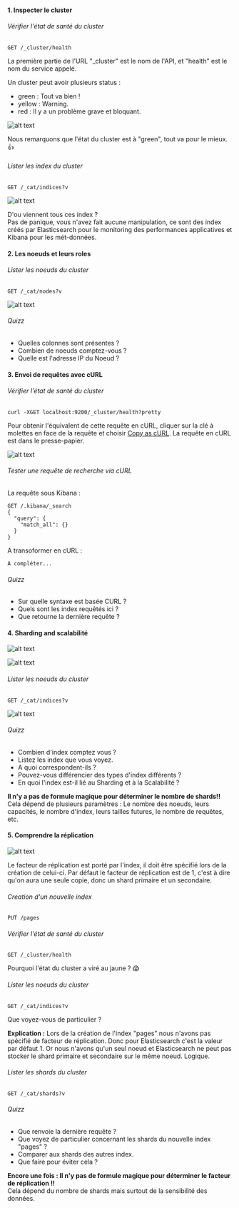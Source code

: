 #### 1. Inspecter le cluster

###### Vérifier l'état de santé du cluster

```
GET /_cluster/health
```

La première partie de l'URL "_cluster" est le nom de l'API, et "health" est le nom du service appelé.

Un cluster peut avoir plusieurs status : 
* green : Tout va bien !
* yellow : Warning.
* red : Il y a un problème grave et bloquant.

![alt text](https://i.ibb.co/GCnh5xd/001-Screenshot-2021-03-16-Elastic-Kibana.png "Learning Elasticsearch")

Nous remarquons que l'état du cluster est à "green", tout va pour le mieux. :thumbsup:

###### Lister les index du cluster

```
GET /_cat/indices?v
```

![alt text](https://i.ibb.co/SwtBfQd/002-Screenshot-2021-03-16-Elastic-Kibana.png "Learning Elasticsearch")

D'ou viennent tous ces index ?<br/>
Pas de panique, vous n'avez fait aucune manipulation, ce sont des index créés par Elasticsearch pour le monitoring des performances applicatives et Kibana pour les mét-données.

#### 2. Les noeuds et leurs roles

###### Lister les noeuds du cluster

```
GET /_cat/nodes?v
```

![alt text](https://i.ibb.co/KF5rmBT/003-Screenshot-2021-03-16-Elastic-Kibana.png "Learning Elasticsearch")

###### Quizz

- Quelles colonnes sont présentes ?
- Combien de noeuds comptez-vous ?
- Quelle est l'adresse IP du Noeud ?

#### 3. Envoi de requêtes avec cURL

###### Vérifier l'état de santé du cluster

```
curl -XGET localhost:9200/_cluster/health?pretty
```
Pour obtenir l'équivalent de cette requête en cURL, cliquer sur la clé à molettes en face de la requête et choisir <ins>Copy as cURL</ins>. La requête en cURL est dans le presse-papier.

![alt text](https://i.ibb.co/20rGfnT/004-Screenshot-from-2021-03-16-14-36-18.png "Learning Elasticsearch")

###### Tester une requête de recherche via cURL

La requête sous Kibana :
```
GET /.kibana/_search
{
  "query": {
    "match_all": {}
  }
}
```

A transoformer en cURL :
```
A compléter...
```

###### Quizz

- Sur quelle syntaxe est basée CURL ?
- Quels sont les index requêtés ici ?
- Que retourne la dernière requête ?

#### 4. Sharding and scalabilité

![alt text](https://i.ibb.co/S6tVg1C/005-Screenshot-from-2021-03-16-14-45-00.png "Learning Elasticsearch")

![alt text](https://i.ibb.co/m50WYWd/006-Screenshot-from-2021-03-16-14-44-05.png "Learning Elasticsearch")

###### Lister les noeuds du cluster

```
GET /_cat/indices?v
```

![alt text](https://i.ibb.co/cht4SX4/007-Screenshot-2021-03-16-Elastic-Kibana.png "Learning Elasticsearch")

###### Quizz

- Combien d'index comptez vous ?
- Listez les index que vous voyez.
- A quoi correspondent-ils ? 
- Pouvez-vous différencier des types d'index différents ?
- En quoi l'index est-il lié au Sharding et à la Scalabilité ?

**Il n'y a pas de formule magique pour déterminer le nombre de shards!!**<br/>
Cela dépend de plusieurs paramètres : Le nombre des noeuds, leurs capacités, le nombre d'index, leurs tailles futures, le nombre de requêtes, etc.

#### 5. Comprendre la réplication

![alt text](https://i.ibb.co/mFwPHXj/008-Screenshot-from-2021-03-16-15-12-14.png "Learning Elasticsearch")

Le facteur de réplication est porté par l'index, il doit être spécifié lors de la création de celui-ci.
Par défaut le facteur de réplication est de 1, c'est à dire qu'on aura une seule copie, donc un shard primaire et un secondaire.

###### Creation d'un nouvelle index

```
PUT /pages
```

###### Vérifier l'état de santé du cluster

```
GET /_cluster/health
```
Pourquoi l'état du cluster a viré au jaune ? :scream:

###### Lister les noeuds du cluster

```
GET /_cat/indices?v
```

Que voyez-vous de particulier ?

**Explication :** Lors de la création de l'index "pages" nous n'avons pas spécifié de facteur de réplication. Donc pour Elasticsearch c'est la valeur par défaut 1. Or nous n'avons qu'un seul noeud et Elasticsearch ne peut pas stocker le shard primaire et secondaire sur le même noeud. Logique.

###### Lister les shards du cluster

```
GET /_cat/shards?v
```

###### Quizz

- Que renvoie la dernière requête ?
- Que voyez de particulier concernant les shards du nouvelle index "pages" ?
- Comparer aux shards des autres index.
- Que faire pour éviter cela ?

**Encore une fois : Il n'y pas de formule magique pour déterminer le facteur de réplication !!**<br/>
Cela dépend du nombre de shards mais surtout de la sensibilité des données.

